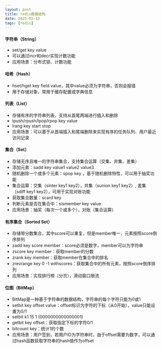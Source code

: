 ```yaml
---
layout: post
title: redis数据结构
date: 2025-02-13
tags: [redis]
---
```


#### 字符串（String）
- set/get key value
- 可以通过incr和decr实现计数功能
- 应用场景：分布式锁、计数功能

#### 哈希（Hash）
- hset/hget key field value，其中value必须为字符串，否则会报错
- 用于存储对象，常用于缓存配置或字典信息

#### 列表（List）
- 存储有序的字符串列表，支持从首尾两端进行插入和删除
- lpush/rpush/lpop/rpop key value
- lrang key start stop
- 应用场景：可以基于从首端插入和尾端删除来实现有序的任务队列、用户最近访问记录

#### 集合（Set）
- 存储无序且唯一的字符串集合，支持集合运算（交集、并集、差集）
- 添加元素：sadd key value1 value2 value3
- 随机删除一个或多个元素：spop key <count>，基于随机删除特性，可以用于抽奖功能
- 集合运算：交集（sinter key1 key2），并集（sunion key1 key2）, 差集（sdiff key1 key2），可用于实现对账功能
- 获取集合数量：scard key
- 判断元素是否在集合中：sismember key value
- 应用场景：抽奖（每次一个或多个），对账（集合运算）

#### 有序集合（Sorted Set）
- 存储带分数集合，其中score可以重复，但是member唯一，元素按照score倒序排列
- zadd key score member：score必须是数字，member可以为字符串
- zscore key member：获取member的分数
- zrank key member：获取member在集合中的排名
- zrevrange key 0 -1 withscores：获取集合中的所有元素，按照score倒序排列
- 应用场景：实现排行榜（分页），滑动窗口限流

#### 位图（BitMap）
- BitMap是一种基于字符串的数据结构，字符串的每个字符只能为0或1
- setbit key offset value：offset标识为字符的下标（从0开始），value只能设置为0/1
- setbit k1 15 1 (0000000000000001)
- getbit key offset：获取指定下标的字符0/1
- bitcount key：统计1的个数
- 应用场景：用户签到，若用户ID为字符串时，由于offset需要为数字，可以通过hash函数获取字符串的hash值作为offset